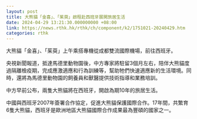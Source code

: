 ```yaml
---
layout: post
title: 大熊貓「金喜」、「茱萸」啟程赴西班牙展開旅居生活
date: 2024-04-29 13:21:30.000000000 +08:00
link: https://news.rthk.hk/rthk/ch/component/k2/1751021-20240429.htm
categories: rthk
---
```


大熊貓「金喜」、「茱萸」上午乘搭專機從成都雙流國際機場，前往西班牙。

央視新聞報道，抵達馬德里動物園後，中方專家將駐留3個月左右，陪伴大熊貓度過隔離檢疫期，完成應激適應和行為訓練等，幫助牠們快速適應新的生活環境。同時，還將為馬德里動物園的飼養員和獸醫提供技術指導和業務培訓。

中方早前公布，兩隻大熊貓將在西班牙，開啟為期10年的旅居生活。

中國與西班牙2007年簽署合作協定，促進大熊貓保護國際合作。17年間，共繁育6隻大熊貓，西班牙是歐洲地區大熊貓國際合作成果最為豐碩的國家之一。
